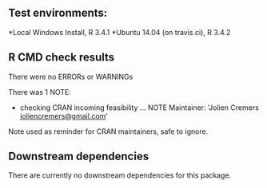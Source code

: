 ## Test environments:
*Local Windows Install, R 3.4.1
*Ubuntu 14.04 (on travis.ci), R 3.4.2

## R CMD check results
There were no ERRORs or WARNINGs

There was 1 NOTE:

* checking CRAN incoming feasibility ... NOTE
Maintainer: 'Jolien Cremers <joliencremers@gmail.com>'

Note used as reminder for CRAN maintainers, safe to ignore.

## Downstream dependencies
There are currently no downstream dependencies for this package.
